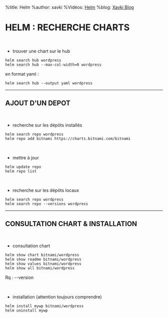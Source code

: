 %title: Helm
%author: xavki
%Vidéos: [Helm]()
%blog: [Xavki Blog](https://xavki.blog)


# HELM : RECHERCHE CHARTS


<br>

* trouver une chart sur le hub

```
helm search hub wordpress
helm search hub --max-col-width=0 wordpress
```

en format yaml :

```
helm search hub --output yaml wordpress
```

---------------------------------------------------------------------

## AJOUT D'UN DEPOT

<br>

* recherche sur les dépôts installés

```
helm search repo wordpress
helm repo add bitnami https://charts.bitnami.com/bitnami
```

<br>

* mettre à jour

```
helm update repo
helm repo list
```

<br>

* recherche sur les dépôts locaux 

```
helm search repo wordpress
helm search repo --versions wordpress
```

--------------------------------------------------------------------

## CONSULTATION CHART & INSTALLATION

<br>

* consultation chart

```
helm show chart bitnami/wordpress
helm show readme bitnami/wordpress
helm show values bitnami/wordpress
helm show all bitnami/wordpress
```
Rq : --version

<br>

* installation (attention toujours comprendre)

```
helm install mywp bitnami/wordpress
helm uninstall mywp
```
